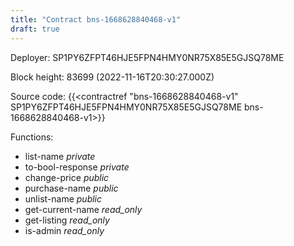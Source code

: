 ```yaml
---
title: "Contract bns-1668628840468-v1"
draft: true
---
```

Deployer: SP1PY6ZFPT46HJE5FPN4HMY0NR75X85E5GJSQ78ME


 



Block height: 83699 (2022-11-16T20:30:27.000Z)

Source code: {{<contractref "bns-1668628840468-v1" SP1PY6ZFPT46HJE5FPN4HMY0NR75X85E5GJSQ78ME bns-1668628840468-v1>}}

Functions:

* list-name _private_
* to-bool-response _private_
* change-price _public_
* purchase-name _public_
* unlist-name _public_
* get-current-name _read_only_
* get-listing _read_only_
* is-admin _read_only_
